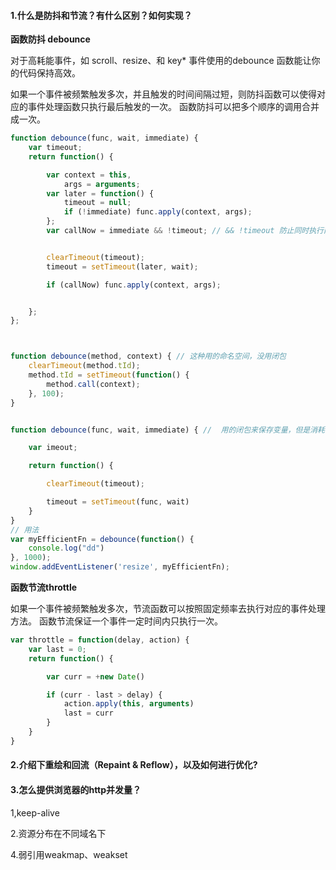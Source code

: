 ####  1.什么是防抖和节流？有什么区别？如何实现？

**函数防抖 debounce**

对于高耗能事件，如 scroll、resize、和 key* 事件使用的debounce 函数能让你的代码保持高效。

如果一个事件被频繁触发多次，并且触发的时间间隔过短，则防抖函数可以使得对应的事件处理函数只执行最后触发的一次。 函数防抖可以把多个顺序的调用合并成一次。

```javascript
function debounce(func, wait, immediate) {
    var timeout;
    return function() {

        var context = this,
            args = arguments;
        var later = function() {
            timeout = null;
            if (!immediate) func.apply(context, args);
        };
        var callNow = immediate && !timeout; // && !timeout 防止同时执行两次冲突


        clearTimeout(timeout);
        timeout = setTimeout(later, wait);

        if (callNow) func.apply(context, args);


    };
};



function debounce(method, context) { // 这种用的命名空间，没用闭包
    clearTimeout(method.tId);
    method.tId = setTimeout(function() {
        method.call(context);
    }, 100);
}


function debounce(func, wait, immediate) { //  用的闭包来保存变量，但是消耗内存;

    var imeout;

    return function() {

        clearTimeout(timeout);

        timeout = setTimeout(func, wait)
    }
}
// 用法
var myEfficientFn = debounce(function() {
    console.log("dd")
}, 1000);
window.addEventListener('resize', myEfficientFn);
```

**函数节流throttle**

如果一个事件被频繁触发多次，节流函数可以按照固定频率去执行对应的事件处理方法。 函数节流保证一个事件一定时间内只执行一次。

```javascript
var throttle = function(delay, action) {
    var last = 0;
    return function() {

        var curr = +new Date()

        if (curr - last > delay) {
            action.apply(this, arguments)
            last = curr
        }
    }
}
```





#### 2.介绍下重绘和回流（Repaint & Reflow），以及如何进行优化?



#### 3.怎么提供浏览器的http并发量？

1,keep-alive

2.资源分布在不同域名下



4.弱引用weakmap、weakset



